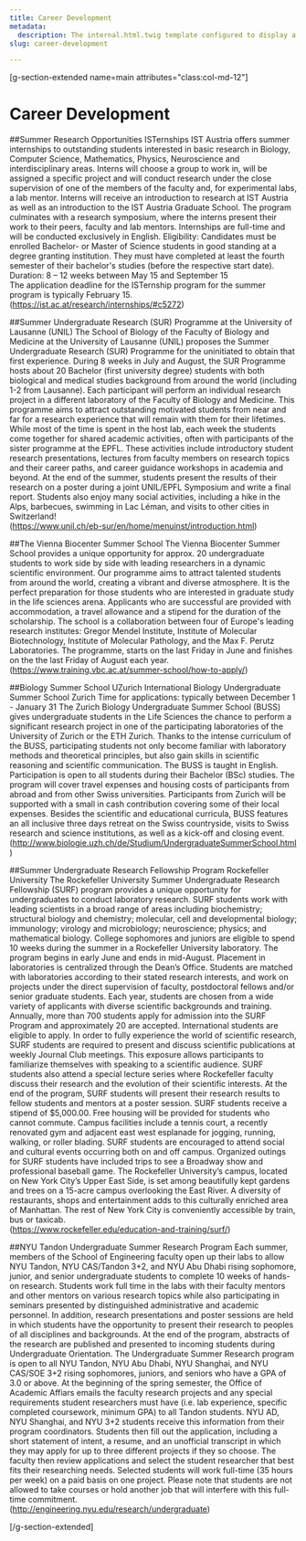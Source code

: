```yaml
---
title: Career Development
metadata:
  description: The internal.html.twig template configured to display a single column on the right
slug: career-development

---
```

[g-section-extended name=main attributes="class:col-md-12"]
# Career Development
##Summer Research Opportunities
ISTernships
IST Austria offers summer internships to outstanding students interested in basic research in Biology, Computer Science, Mathematics, Physics, Neuroscience and interdisciplinary areas.
Interns will choose a group to work in, will be assigned a specific project and will conduct research under the close supervision of one of the members of the faculty and, for experimental labs, a lab mentor.
Interns will receive an introduction to research at IST Austria as well as an introduction to the IST Austria Graduate School. The program culminates with a research symposium, where the interns present their work to their peers, faculty and lab mentors.
Internships are full-time and will be conducted exclusively in English.
Eligibility: Candidates must be enrolled Bachelor- or Master of Science students in good standing at a degree granting institution. They must have completed at least the fourth semester of their bachelor's studies (before the respective start date).
Duration: 8 – 12 weeks between May 15 and September 15  
The application deadline for the ISTernship program for the summer program is typically February 15.
<br>
(https://ist.ac.at/research/internships/#c5272)

##Summer Undergraduate Research (SUR) Programme at the University of Lausanne (UNIL)
The School of Biology of the Faculty of Biology and Medicine at the University of Lausanne (UNIL) proposes the Summer Undergraduate Research (SUR) Programme for the uninitiated to obtain that first experience.
During 8 weeks in July and August, the SUR Programme hosts about 20 Bachelor (first university degree) students with both biological and medical studies background from around the world (including 1-2 from Lausanne). Each participant will perform an individual research project in a different laboratory of the Faculty of Biology and Medicine. This programme aims to attract outstanding motivated students from near and far for a research experience that will remain with them for their lifetimes.
While most of the time is spent in the host lab, each week the students come together for shared academic activities, often with participants of the sister programme at the EPFL. These activities include introductory student research presentations, lectures from faculty members on research topics and their career paths, and career guidance workshops in academia and beyond.
At the end of the summer, students present the results of their research on a poster during a joint UNIL/EPFL Symposium and write a final report.
Students also enjoy many social activities, including a hike in the Alps, barbecues, swimming in Lac Léman, and visits to other cities in Switzerland!
<br>
(https://www.unil.ch/eb-sur/en/home/menuinst/introduction.html)

##The Vienna Biocenter Summer School
The Vienna Biocenter Summer School provides a unique opportunity for approx. 20 undergraduate students to work side by side with leading researchers in a dynamic scientific environment. Our programme aims to attract talented students from around the world, creating a vibrant and diverse atmosphere. It is the perfect preparation for those students who are interested in graduate study in the life sciences arena. Applicants who are successful are provided with accommodation, a travel allowance and a stipend for the duration of the scholarship.
The school is a collaboration between four of Europe's leading research institutes: Gregor Mendel Institute, Institute of Molecular Biotechnology, Institute of Molecular Pathology, and the Max F. Perutz Laboratories. The programme, starts on the last Friday in June and finishes on the the last Friday of August each year.
<br>
(https://www.training.vbc.ac.at/summer-school/how-to-apply/)

##Biology Summer School UZurich
International Biology Undergraduate Summer School Zurich
Time for applications: typically between December 1 - January 31
The Zurich Biology Undergraduate Summer School (BUSS) gives undergraduate students in the Life Sciences the chance to perform a significant research project in one of the participating laboratories of the University of Zurich or the ETH Zurich. Thanks to the intense curriculum of the BUSS, participating students not only become familiar with laboratory methods and theoretical principles, but also gain skills in scientific reasoning and scientific communication.
The BUSS is taught in English. Participation is open to all students during their Bachelor (BSc) studies. The program will cover travel expenses and housing costs of participants from abroad and from other Swiss universities. Participants from Zurich will be supported with a small in cash contribution covering some of their local expenses.
Besides the scientific and educational curricula, BUSS features an all inclusive three days retreat on the Swiss countryside, visits to Swiss research and science institutions, as well as a kick-off and closing event.
<br>
(http://www.biologie.uzh.ch/de/Studium/UndergraduateSummerSchool.html)

##Summer Undergraduate Research Fellowship Program Rockefeller University
The Rockefeller University Summer Undergraduate Research Fellowship (SURF) program provides a unique opportunity for undergraduates to conduct laboratory research. SURF students work with leading scientists in a broad range of areas including biochemistry; structural biology and chemistry; molecular, cell and developmental biology; immunology; virology and microbiology; neuroscience; physics; and mathematical biology.
College sophomores and juniors are eligible to spend 10 weeks during the summer in a Rockefeller University laboratory. The program begins in early June and ends in mid-August. Placement in laboratories is centralized through the Dean’s Office. Students are matched with laboratories according to their stated research interests, and work on projects under the direct supervision of faculty, postdoctoral fellows and/or senior graduate students.
Each year, students are chosen from a wide variety of applicants with diverse scientific backgrounds and training. Annually, more than 700 students apply for admission into the SURF Program and approximately 20 are accepted. International students are eligible to apply.
In order to fully experience the world of scientific research, SURF students are required to present and discuss scientific publications at weekly Journal Club meetings. This exposure allows participants to familiarize themselves with speaking to a scientific audience. SURF students also attend a special lecture series where Rockefeller faculty discuss their research and the evolution of their scientific interests. At the end of the program, SURF students will present their research results to fellow students and mentors at a poster session.
SURF students receive a stipend of $5,000.00. Free housing will be provided for students who cannot commute. Campus facilities include a tennis court, a recently renovated gym and adjacent east west esplanade for jogging, running, walking, or roller blading. SURF students are encouraged to attend social and cultural events occurring both on and off campus. Organized outings for SURF students have included trips to see a Broadway show and professional baseball game.
The Rockefeller University’s campus, located on New York City’s Upper East Side, is set among beautifully kept gardens and trees on a 15-acre campus overlooking the East River. A diversity of restaurants, shops and entertainment adds to this culturally enriched area of Manhattan. The rest of New York City is conveniently accessible by train, bus or taxicab.
<br>
(https://www.rockefeller.edu/education-and-training/surf/)

##NYU Tandon Undergraduate Summer Research Program
Each summer, members of the School of Engineering faculty open up their labs to allow NYU Tandon, NYU CAS/Tandon 3+2, and NYU Abu Dhabi rising sophomore, junior, and senior undergraduate students to complete 10 weeks of hands-on research. Students work full time in the labs with their faculty mentors and other mentors on various research topics while also participating in seminars presented by distinguished administrative and academic personnel. In addition, research presentations and poster sessions are held in which students have the opportunity to present their research to peoples of all disciplines and backgrounds. At the end of the program, abstracts of the research are published and presented to incoming students during Undergraduate Orientation.
The Undergraduate Summer Research program is open to all NYU Tandon, NYU Abu Dhabi, NYU Shanghai, and NYU CAS/SOE 3+2 rising sophomores, juniors, and seniors who have a GPA of 3.0 or above. At the beginning of the spring semester, the Office of Academic Affiars emails the faculty research projects and any special requirements student researchers must have (i.e. lab experience, specific completed coursework, minimum GPA) to all Tandon students. NYU AD, NYU Shanghai, and NYU 3+2 students receive this information from their program coordinators. Students then fill out the application, including a short statement of intent, a resume, and an unofficial transcript in which they may apply for up to three different projects if they so choose. The faculty then review applications and select the student researcher that best fits their researching needs. Selected students will work full-time (35 hours per week) on a paid basis on one project. Please note that students are not allowed to take courses or hold another job that will interfere with this full-time commitment.
<br>
(http://engineering.nyu.edu/research/undergraduate)

[/g-section-extended]

